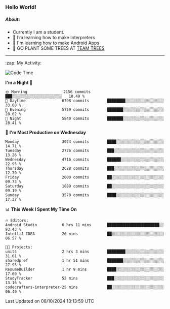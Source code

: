 ### Hello World!

##### About:
- Currently I am a student.
- 🌱 I’m learning how to make Interpreters
- 🌱 I'm learning how to make Android Apps
- 🌱 GO PLANT SOME TREES AT [TEAM TREES](https://teamtrees.org/)

---
  <summary>:zap: My Activity:</summary>
  
<!--START_SECTION:waka-->
![Code Time](http://img.shields.io/badge/Code%20Time-1%2C494%20hrs%2019%20mins-blue)

**I'm a Night 🦉** 

```text
🌞 Morning                2156 commits        ███░░░░░░░░░░░░░░░░░░░░░░   10.49 % 
🌆 Daytime                6798 commits        ████████░░░░░░░░░░░░░░░░░   33.08 % 
🌃 Evening                5759 commits        ███████░░░░░░░░░░░░░░░░░░   28.02 % 
🌙 Night                  5840 commits        ███████░░░░░░░░░░░░░░░░░░   28.41 % 
```
📅 **I'm Most Productive on Wednesday** 

```text
Monday                   3024 commits        ████░░░░░░░░░░░░░░░░░░░░░   14.71 % 
Tuesday                  2726 commits        ███░░░░░░░░░░░░░░░░░░░░░░   13.26 % 
Wednesday                4716 commits        ██████░░░░░░░░░░░░░░░░░░░   22.95 % 
Thursday                 2628 commits        ███░░░░░░░░░░░░░░░░░░░░░░   12.79 % 
Friday                   2000 commits        ██░░░░░░░░░░░░░░░░░░░░░░░   09.73 % 
Saturday                 1889 commits        ██░░░░░░░░░░░░░░░░░░░░░░░   09.19 % 
Sunday                   3570 commits        ████░░░░░░░░░░░░░░░░░░░░░   17.37 % 
```


📊 **This Week I Spent My Time On** 

```text
🔥 Editors: 
Android Studio           6 hrs 11 mins       ███████████████████████░░   93.43 % 
IntelliJ IDEA            26 mins             ██░░░░░░░░░░░░░░░░░░░░░░░   06.57 % 

🐱‍💻 Projects: 
unit4                    2 hrs 3 mins        ████████░░░░░░░░░░░░░░░░░   31.01 % 
sharedpref               1 hr 51 mins        ███████░░░░░░░░░░░░░░░░░░   27.95 % 
ResumeBuilder            1 hr 9 mins         ████░░░░░░░░░░░░░░░░░░░░░   17.60 % 
StudyTracker             52 mins             ███░░░░░░░░░░░░░░░░░░░░░░   13.16 % 
codecrafters-interpreter-25 mins             ██░░░░░░░░░░░░░░░░░░░░░░░   06.40 % 
```


 Last Updated on 08/10/2024 13:13:59 UTC
<!--END_SECTION:waka-->
